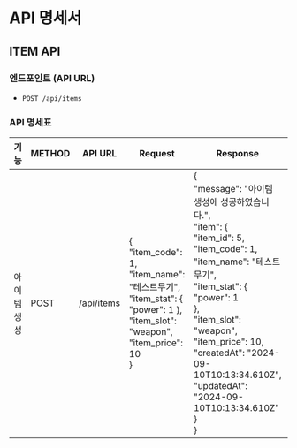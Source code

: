 # API 명세서

## ITEM API

### 엔드포인트 (API URL)
- `POST /api/items`

### API 명세표

| 기능    | METHOD   | API URL    |Request| Response| Response Error|
|---------------|---------------|---------------|---------------|---------------|---------------|
|아이템 생성 | POST  | /api/items  | {<br>"item_code": 1,<br>"item_name": "테스트무기",<br>"item_stat": { "power": 1 },<br>"item_slot": "weapon",<br>"item_price": 10<br>}| {<br>"message": "아이템 생성에 성공하였습니다.",<br>"item": {<br>"item_id": 5,<br>"item_code": 1,<br>"item_name": "테스트무기",<br>"item_stat": {<br>"power": 1<br>},<br>"item_slot": "weapon",<br>"item_price": 10,<br>"createdAt": "2024-09-10T10:13:34.610Z",<br>"updatedAt": "2024-09-10T10:13:34.610Z"<br>}<br>}| #400 body에 올바른 포맷으로 데이터를 기입하지 않았을 경우<br>{ "errorMessage": '아이템 정보를 알맞게 기입해주세요.' }<br>#409 이미 아이템명이나 아이템코드가 존재할 경우<br>{ "errorMessage": '이미 존재하는 아이템 코드입니다.' }<br>{ "errorMessage": '이미 존재하는 아이템 명입니다.' }|